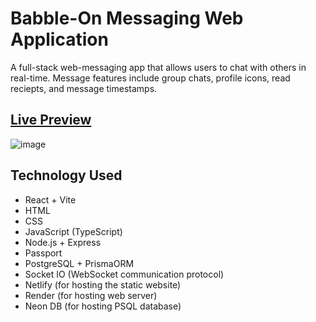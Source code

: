 # Babble-On Messaging Web Application
A full-stack web-messaging app that allows users to chat with others in real-time. Message features include group chats, profile icons, read reciepts, and message timestamps.

## [Live Preview](https://babble-on.netlify.app/)
![image](https://github.com/user-attachments/assets/61cc4969-f892-409e-be4e-9df9bf694b5a)

## Technology Used
- React + Vite
- HTML
- CSS
- JavaScript (TypeScript)
- Node.js + Express
- Passport
- PostgreSQL + PrismaORM
- Socket IO (WebSocket communication protocol)
- Netlify (for hosting the static website)
- Render (for hosting web server)
- Neon DB (for hosting PSQL database)
